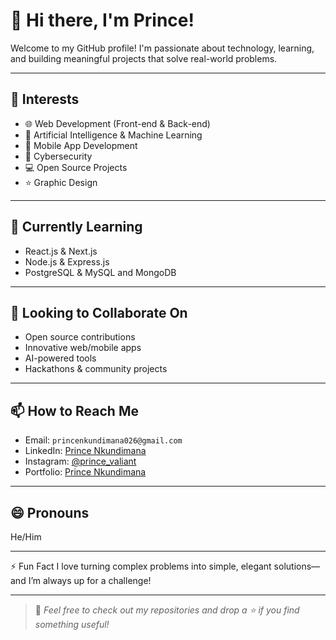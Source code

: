 # 👋 Hi there, I'm Prince!

Welcome to my GitHub profile! I'm passionate about technology, learning, and building meaningful projects that solve real-world problems.

---

## 👀 Interests
- 🌐 Web Development (Front-end & Back-end)
- 🧠 Artificial Intelligence & Machine Learning
- 📱 Mobile App Development
- 🔐 Cybersecurity
- 💻 Open Source Projects
- ⭐ Graphic Design

---

## 🌱 Currently Learning
- React.js & Next.js
- Node.js & Express.js
- PostgreSQL & MySQL and MongoDB

---

## 💞️ Looking to Collaborate On
- Open source contributions
- Innovative web/mobile apps
- AI-powered tools
- Hackathons & community projects

---

## 📫 How to Reach Me
- Email: `princenkundimana026@gmail.com`
- LinkedIn: [Prince Nkundimana](https://www.linkedin.com/in/prince-nkundimana-251337285 )
- Instagram: [@prince_valiant]( https://www.instagram.com/prince_valiant1?igsh=YzljYTk1ODg3Zg== )
- Portfolio: [Prince Nkundimana](https://reactportfolio-portfolio.onrender.com)

---

## 😄 Pronouns
He/Him

---

⚡ Fun Fact
I love turning complex problems into simple, elegant solutions—and I’m always up for a challenge!

---

> 📌 *Feel free to check out my repositories and drop a ⭐ if you find something useful!*

<!---
p-r-i-n-c-e-1/p-r-i-n-c-e-1 is a ✨ special ✨ repository because its `README.md` (this file) appears on your GitHub profile.
You can click the Preview link to take a look at your changes.
--->
